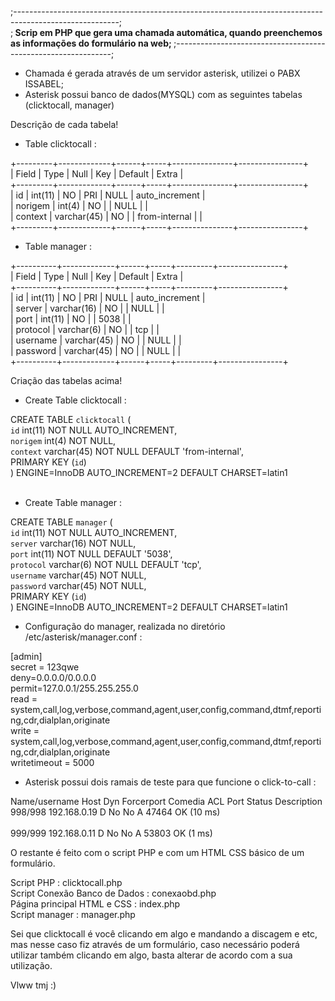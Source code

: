 ;--------------------------------------------------------------------------------------------------------; </br>
;<b> Scrip em PHP que gera uma chamada automática, quando preenchemos as informações do formulário na web; </b>
;--------------------------------------------------------------;</br>

- Chamada é gerada através de um servidor asterisk, utilizei o PABX ISSABEL;</br>
- Asterisk possui banco de dados(MYSQL) com as seguintes tabelas (clicktocall, manager)</br>

Descrição de cada tabela!</br>

* Table clicktocall : </br>

+---------+-------------+------+-----+---------------+----------------+</br>
| Field   | Type        | Null | Key | Default       | Extra          |</br>
+---------+-------------+------+-----+---------------+----------------+</br>
| id      | int(11)     | NO   | PRI | NULL          | auto_increment |</br>
| norigem | int(4)      | NO   |     | NULL          |                |</br>
| context | varchar(45) | NO   |     | from-internal |                |</br>
+---------+-------------+------+-----+---------------+----------------+</br>

* Table manager :</br>

+----------+-------------+------+-----+---------+----------------+</br>
| Field    | Type        | Null | Key | Default | Extra          |</br>
+----------+-------------+------+-----+---------+----------------+</br>
| id       | int(11)     | NO   | PRI | NULL    | auto_increment |</br>
| server   | varchar(16) | NO   |     | NULL    |                |</br>
| port     | int(11)     | NO   |     | 5038    |                |</br>
| protocol | varchar(6)  | NO   |     | tcp     |                |</br>
| username | varchar(45) | NO   |     | NULL    |                |</br>
| password | varchar(45) | NO   |     | NULL    |                |</br>
+----------+-------------+------+-----+---------+----------------+</br>

Criação das tabelas acima!</br>

* Create Table clicktocall :</br>

CREATE TABLE `clicktocall` (</br>
  `id` int(11) NOT NULL AUTO_INCREMENT,</br>
  `norigem` int(4) NOT NULL,</br>
  `context` varchar(45) NOT NULL DEFAULT 'from-internal',</br>
  PRIMARY KEY (`id`)</br>
) ENGINE=InnoDB AUTO_INCREMENT=2 DEFAULT CHARSET=latin1</br>
</br>

* Create Table manager :</br>

CREATE TABLE `manager` (</br>
  `id` int(11) NOT NULL AUTO_INCREMENT,</br>
  `server` varchar(16) NOT NULL,</br>
  `port` int(11) NOT NULL DEFAULT '5038',</br>
  `protocol` varchar(6) NOT NULL DEFAULT 'tcp',</br>
  `username` varchar(45) NOT NULL,</br>
  `password` varchar(45) NOT NULL,</br>
  PRIMARY KEY (`id`)</br>
) ENGINE=InnoDB AUTO_INCREMENT=2 DEFAULT CHARSET=latin1</br>


- Configuração do manager, realizada no diretório /etc/asterisk/manager.conf :</br>

[admin]</br>
secret = 123qwe</br>
deny=0.0.0.0/0.0.0.0</br>
permit=127.0.0.1/255.255.255.0</br>
read = system,call,log,verbose,command,agent,user,config,command,dtmf,reporting,cdr,dialplan,originate</br>
write = system,call,log,verbose,command,agent,user,config,command,dtmf,reporting,cdr,dialplan,originate</br>
writetimeout = 5000</br>

- Asterisk possui dois ramais de teste para que funcione o click-to-call : </br>

Name/username             Host                                    Dyn Forcerport Comedia    ACL Port     Status      Description</br>
998/998                   192.168.0.19                             D  No         No          A  47464    OK (10 ms)</br>                 
999/999                   192.168.0.11                             D  No         No          A  53803    OK (1 ms)</br> 

O restante é feito com o script PHP e com um HTML CSS básico de um formulário.</br>

Script PHP : clicktocall.php</br>
Script Conexão Banco de Dados : conexaobd.php</br>
Página principal HTML e CSS : index.php</br>
Script manager : manager.php</br>

Sei que clicktocall é você clicando em algo e mandando a discagem e etc, mas nesse caso fiz através de um formulário, caso necessário poderá utilizar também clicando em algo, basta alterar de acordo com a sua utilização.</br>

Vlww tmj :)


